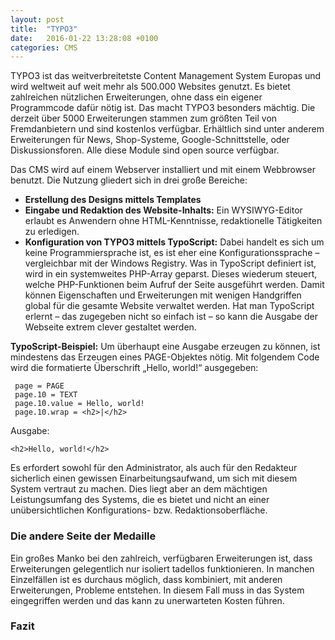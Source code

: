```yaml
---
layout: post
title:  "TYPO3"
date:   2016-01-22 13:28:08 +0100
categories: CMS
---
```

TYPO3 ist das weitverbreitetste Content Management System Europas und wird weltweit auf weit mehr als 500.000 Websites genutzt. Es bietet zahlreichen nützlichen Erweiterungen, ohne dass ein eigener Programmcode dafür nötig ist. Das macht TYPO3 besonders mächtig.
Die derzeit über 5000 Erweiterungen stammen zum größten Teil von Fremdanbietern und sind kostenlos verfügbar. Erhältlich sind unter anderem Erweiterungen für News, Shop-Systeme, Google-Schnittstelle, oder Diskussionsforen. Alle diese Module sind open source verfügbar.

Das CMS wird auf einem Webserver installiert und mit einem Webbrowser benutzt. Die Nutzung gliedert sich in drei große Bereiche:

- **Erstellung des Designs mittels Templates**
- **Eingabe und Redaktion des Website-Inhalts:** Ein WYSIWYG-Editor erlaubt es Anwendern ohne HTML-Kenntnisse, redaktionelle Tätigkeiten zu erledigen.
- **Konfiguration von TYPO3 mittels TypoScript:** Dabei handelt es sich um keine Programmiersprache ist, es ist eher eine Konfigurationssprache – vergleichbar mit der Windows Registry. Was in TypoScript definiert ist, wird in ein systemweites PHP-Array geparst. Dieses wiederum steuert, welche PHP-Funktionen beim Aufruf der Seite ausgeführt werden. Damit können Eigenschaften und Erweiterungen mit wenigen Handgriffen global für die gesamte Website verwaltet werden.
Hat man TypoScript erlernt – das zugegeben nicht so einfach ist – so kann die Ausgabe der Webseite extrem clever gestaltet werden.

**TypoScript-Beispiel:** Um überhaupt eine Ausgabe erzeugen zu können, ist mindestens das Erzeugen eines PAGE-Objektes nötig. Mit folgendem Code wird die formatierte Überschrift „Hello, world!“ ausgegeben:


```
 page = PAGE
 page.10 = TEXT
 page.10.value = Hello, world!
 page.10.wrap = <h2>|</h2>
```

Ausgabe:


```
<h2>Hello, world!</h2>
```

Es erfordert sowohl für den Administrator, als auch für den Redakteur sicherlich einen gewissen Einarbeitungsaufwand, um sich mit diesem System vertraut zu machen. Dies liegt aber an dem mächtigen Leistungsumfang des Systems, die es bietet und nicht an einer unübersichtlichen Konfigurations- bzw. Redaktionsoberfläche.

### Die andere Seite der Medaille
Ein großes Manko bei den zahlreich, verfügbaren Erweiterungen ist, dass Erweiterungen gelegentlich nur isoliert tadellos funktionieren. In manchen Einzelfällen ist es durchaus möglich, dass kombiniert, mit anderen Erweiterungen, Probleme entstehen. In diesem Fall muss in das System eingegriffen werden und das kann zu unerwarteten Kosten führen.

### Fazit
